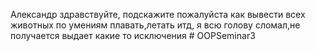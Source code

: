 Александр здравствуйте, подскажите пожалуйста как вывести всех животных по умениям плавать,летать итд, я всю голову сломал,не получается выдает какие то исключения
#   O O P S e m i n a r 3  
 